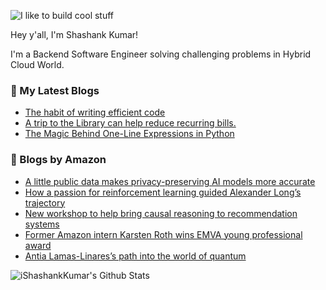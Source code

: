 ![I like to build cool stuff](https://res.cloudinary.com/dt8g3rhcy/image/upload/v1595929574/i_like_to_build_cool_shit._1_nzbwjh.png)

Hey y'all, I'm Shashank Kumar! 

I'm a Backend Software Engineer solving challenging problems in Hybrid Cloud World.

### 📕 My Latest Blogs
<!-- BLOG-POST-LIST:START -->
- [The habit of writing efficient code](https://medium.com/@ishashankkumar/the-habit-of-writing-efficient-code-153b05f04269?source=rss-d24dda280d5f------2)
- [A trip to the Library can help reduce recurring bills.](https://medium.com/swlh/a-trip-to-the-library-can-help-reduce-recurring-bills-23bca495cdf5?source=rss-d24dda280d5f------2)
- [The Magic Behind One-Line Expressions in Python](https://medium.com/swlh/the-magic-behind-one-line-expressions-in-python-816c10180c5c?source=rss-d24dda280d5f------2)
<!-- BLOG-POST-LIST:END -->

### 📕 Blogs by Amazon
<!-- AMAZON-BLOG-POST-LIST:START -->
- [A little public data makes privacy-preserving AI models more accurate](https://www.amazon.science/blog/a-little-public-data-makes-privacy-preserving-ai-models-more-accurate)
- [How a passion for reinforcement learning guided Alexander Long’s trajectory](https://www.amazon.science/working-at-amazon/how-a-passion-for-reinforcement-learning-guided-alexander-longs-trajectory)
- [New workshop to help bring causal reasoning to recommendation systems](https://www.amazon.science/blog/new-workshop-to-help-bring-causal-reasoning-to-recommendation-systems)
- [Former Amazon intern Karsten Roth wins EMVA young professional award](https://www.amazon.science/latest-news/former-amazon-intern-karsten-roth-wins-emva-young-professional-award)
- [Antia Lamas-Linares’s path into the world of quantum](https://www.amazon.science/working-at-amazon/antia-lamas-linaress-aws-quantum-networking)
<!-- AMAZON-BLOG-POST-LIST:END -->



<img align="center" alt="iShashankKumar's Github Stats" src="https://github-readme-stats.vercel.app/api?username=ishashankkumar&show_icons=true&hide_border=true" />
